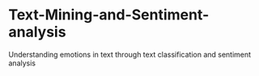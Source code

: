 # Text-Mining-and-Sentiment-analysis
Understanding emotions in text through text classification and sentiment analysis
